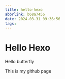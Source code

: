 ```yaml
---
title: hello-hexo
abbrlink: b68a7456
date: 2024-03-31 09:36:56
tags:
---
```


# Hello Hexo

Hello butterfly

This is my github page
